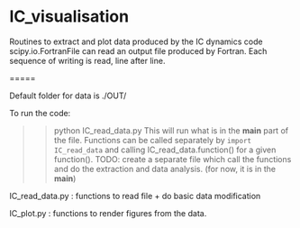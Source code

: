 # IC_visualisation
Routines to extract and plot data produced by the IC dynamics code
scipy.io.FortranFile can read an output file produced by Fortran. Each sequence of writing is read, line after line. 


=====

Default folder for data is ./OUT/

To run the code:
>> python IC_read_data.py
This will run what is in the __main__ part of the file. Functions can
be called separately by `import IC_read_data` and calling
IC_read_data.function() for a given function(). 
TODO: create a separate file which call the functions and do the
extraction and data analysis. (for now, it is in the __main__)

IC_read_data.py : functions to read file + do basic data modification 

IC_plot.py : functions to render figures from the data. 


